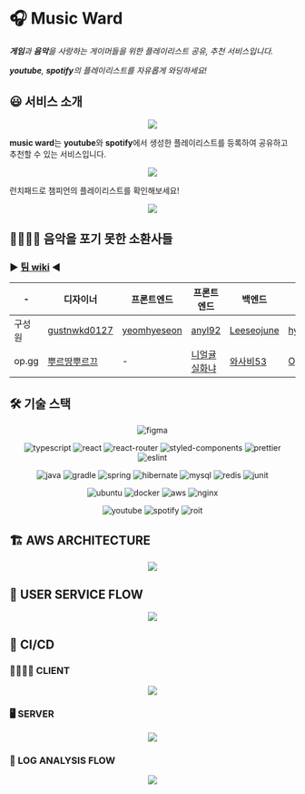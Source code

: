 # 🎧 Music Ward

_**게임**과 **음악**을 사랑하는 게이머들을 위한 플레이리스트 공유, 추천 서비스입니다._

_**youtube**, **spotify**의 플레이리스트를 자유롭게 와딩하세요!_

## 😃 서비스 소개
<p align="center">
    <img src="https://user-images.githubusercontent.com/59357153/132119270-4f11d8ed-6f47-4986-ab69-4bfbb4849515.png">
</p>

**music ward**는 **youtube**와 **spotify**에서 생성한 플레이리스트를 등록하여 공유하고 추천할 수 있는 서비스입니다.


<p align="center">
    <img src="https://user-images.githubusercontent.com/59357153/132119407-776304ca-6f95-46ea-8b59-10e62c351697.png">
</p>

런치패드로 챔피언의 플레이리스트를 확인해보세요!

<p align="center">
    <img src="https://user-images.githubusercontent.com/59357153/132119387-67463c5c-881f-44f1-a612-d39de70c7381.png">
</p>

## 🧑‍💻👩‍💻 음악을 포기 못한 소환사들

### ▶️ [팀 wiki](https://sneaky-unicorn-a44.notion.site/WEB-B-aaf71753633e4cb0b2c95dda606b5f69) ◀️

|-|디자이너|프론트엔드|프론트엔드|백엔드|백엔드|백엔드|
|---|---|---|---|---|---|---|
|구성원|[gustnwkd0127](https://www.behance.net/gustnwkd015d28)|[yeomhyeseon](https://github.com/yeomhyeseon)|[anyl92](https://github.com/anyl92)|[Leeseojune](https://github.com/leeseojune53)|[hyeonic](https://github.com/hyeonic)|[ZeroIRC](https://github.com/ZeroIRC)|
|op.gg|[뿌르땅뿌르끄](https://www.op.gg/summoner/userName=%EB%BF%8C%EB%A5%B4%EB%95%85%EB%BF%8C%EB%A5%B4%EB%81%84)|-|[니얼귤실화냐](https://www.op.gg/summoner/userName=%EB%8B%88%EC%96%BC%EA%B7%A4%EC%8B%A4%ED%99%94%EB%83%90)|[와사비53](https://www.op.gg/summoner/userName=%EC%99%80%EC%82%AC%EB%B9%8453)|[OpenBom](https://www.op.gg/summoner/userName=OpenBom)|[IRC](https://www.op.gg/summoner/userName=IRC)|

## 🛠 기술 스택

<p align="center">
    <img alt="figma" src ="https://img.shields.io/badge/figma-F24E1E.svg?&style=for-the-badge&logo=figma&logoColor=white"/>
</p>

<p align="center">
    <img alt="typescript" src ="https://img.shields.io/badge/typescript-3178C6.svg?&style=for-the-badge&logo=typescript&logoColor=white"/>
    <img alt="react" src ="https://img.shields.io/badge/react-61DAFB.svg?&style=for-the-badge&logo=react&logoColor=white"/>
    <img alt="react-router" src ="https://img.shields.io/badge/react%20router-CA4245.svg?&style=for-the-badge&logo=reactrouter&logoColor=white"/>
    <img alt="styled-components" src ="https://img.shields.io/badge/styled%20components%20-DB7093.svg?&style=for-the-badge&logo=styledcomponents&logoColor=white"/>
    <img alt="prettier" src ="https://img.shields.io/badge/prettier-F7B93E.svg?&style=for-the-badge&logo=prettier&logoColor=white"/>
    <img alt="eslint" src ="https://img.shields.io/badge/eslint-4B32C3.svg?&style=for-the-badge&logo=eslint&logoColor=white"/>
</p>

<p align="center">
    <img alt="java" src ="https://img.shields.io/badge/java-007396.svg?&style=for-the-badge&logo=java&logoColor=white"/>
    <img alt="gradle" src ="https://img.shields.io/badge/gradle-02303A.svg?&style=for-the-badge&logo=gradle&logoColor=white"/>
    <img alt="spring" src ="https://img.shields.io/badge/spring%20boot-6DB33F.svg?&style=for-the-badge&logo=springboot&logoColor=white"/>
    <img alt="hibernate" src ="https://img.shields.io/badge/hibernate-59666C.svg?&style=for-the-badge&logo=hibernate&logoColor=white"/>
    <img alt="mysql" src ="https://img.shields.io/badge/mysql-4479A1.svg?&style=for-the-badge&logo=mysql&logoColor=white"/>
    <img alt="redis" src ="https://img.shields.io/badge/redis-DC382D.svg?&style=for-the-badge&logo=redis&logoColor=white"/>
    <img alt="junit" src ="https://img.shields.io/badge/junit5-25A162.svg?&style=for-the-badge&logo=junit5&logoColor=white"/>
</p>

<p align="center">
    <img alt="ubuntu" src ="https://img.shields.io/badge/ubuntu-E95420.svg?&style=for-the-badge&logo=ubuntu&logoColor=white"/>
    <img alt="docker" src ="https://img.shields.io/badge/docker-2496ED.svg?&style=for-the-badge&logo=docker&logoColor=white"/>
    <img alt="aws" src ="https://img.shields.io/badge/aws-232F3E.svg?&style=for-the-badge&logo=amazonaws&logoColor=white"/>
    <img alt="nginx" src ="https://img.shields.io/badge/nginx-009639.svg?&style=for-the-badge&logo=nginx&logoColor=white"/>
</p>

<p align="center">
    <img alt="youtube" src ="https://img.shields.io/badge/youtube%20music-FF0000.svg?&style=for-the-badge&logo=youtubemusic&logoColor=white"/>
    <img alt="spotify" src ="https://img.shields.io/badge/spotify-1DB954.svg?&style=for-the-badge&logo=spotify&logoColor=white"/>
    <img alt="roit" src ="https://img.shields.io/badge/riot%20games-D32936.svg?&style=for-the-badge&logo=riotgames&logoColor=white"/>
</p>

## 🏗 AWS ARCHITECTURE

<p align="center">
    <img src="https://user-images.githubusercontent.com/59357153/133461610-ac93f5c3-7ee1-4b21-960b-42518fc7f9af.png">
</p>

## 🌊 USER SERVICE FLOW

<p align="center">
    <img src="https://user-images.githubusercontent.com/59357153/133461717-e224d60c-07c0-41a7-9ab9-7c72c6e70c13.png">
</p>

## 🔄 CI/CD

### 👨‍💻👩‍💻 CLIENT

<p align="center">
    <img src="https://user-images.githubusercontent.com/59357153/133461746-54e25ba3-ddd3-4b39-96dd-4799a5b4627e.png">
</p>

### 🖥 SERVER

<p align="center">
    <img src="https://user-images.githubusercontent.com/59357153/133461778-c027a4a2-96bf-49ac-8040-ae5523260795.png">
</p>

### 📜 LOG ANALYSIS FLOW

<p align="center">
    <img src="https://user-images.githubusercontent.com/59357153/133461798-358ce539-59b6-4705-aac8-cd9ff4941f16.png">
</p>